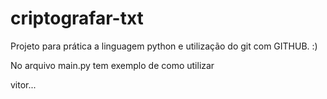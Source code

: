 # criptografar-txt
Projeto para prática a linguagem python e utilização do git com GITHUB. :)

No arquivo main.py tem exemplo de como utilizar

vitor...